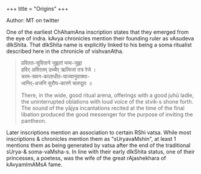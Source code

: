 +++
title = "Origins"
+++

Author: MT on twitter

One of the earliest ChAhamAna inscription states that they  emerged from the eye of indra. kAvya chronicles mention their founding ruler as vAsudeva dIkShita. That dIkShita name is explicitly linked to his being a soma ritualist described here in the chronicle of vishvanAtha. 

> प्रवितत-सुविताने जुह्वतां भव्य-जुह्वा  
> हविर् अविरतम् उच्चैर् ऋत्विजां तत्र रेजे ।  
> चरम-सवन-कालाधीत-याज्यानुवाक्या-  
> ध्वनिर्-अजनि सुरौघ-कारणे चारुदूतः ॥
> 
> There, in the wide, good ritual arena, offerings with a good juhū ladle, the uninterrupted oblations with loud voice of the stvik-s shone forth. The sound of the yājya incantations recited at the time of the final libation produced the good messenger for the purpose of inviting the pantheon.

Later inscriptions mention an association to certain RShi vatsa. While most inscriptions & chronicles mention them as "sUryavaMshin", at least 1 mentions them as being generated by vatsa after the end of the traditional sUrya-& soma-vaMsha-s. In line with their early dIkShita status, one of their princesses, a poetess, was the wife of the great rAjashekhara of kAvyamImAMsA fame.
